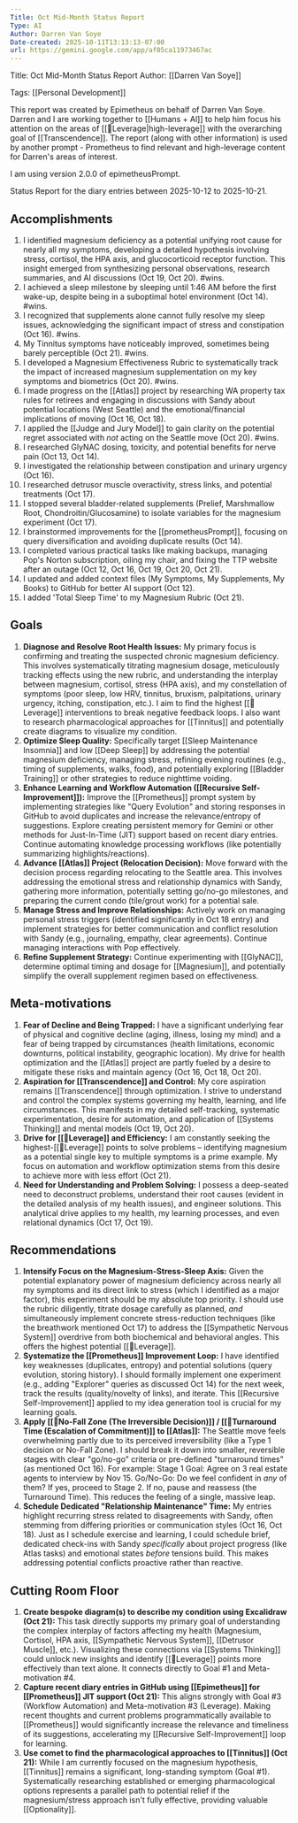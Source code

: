 ```yaml
---
Title: Oct Mid-Month Status Report
Type: AI
Author: Darren Van Soye
Date-created: 2025-10-11T13:13:13-07:00
url: https://gemini.google.com/app/af05ca11973467ac
---
```

Title: Oct Mid-Month Status Report
Author: [[Darren Van Soye]]


Tags: [[Personal Development]]

This report was created by Epimetheus on behalf of Darren Van Soye. Darren and I are working together to [[Humans + Al]] to help him focus his attention on the areas of [[🧩Leverage|high-leverage]] with the overarching goal of [[Transcendence]]. The report (along with other information) is used by another prompt - Prometheus to find relevant and high-leverage content for Darren's areas of interest.

I am using version 2.0.0 of epimetheusPrompt.

Status Report for the diary entries between 2025-10-12 to 2025-10-21.

## Accomplishments

1. I identified magnesium deficiency as a potential unifying root cause for nearly all my symptoms, developing a detailed hypothesis involving stress, cortisol, the HPA axis, and glucocorticoid receptor function. This insight emerged from synthesizing personal observations, research summaries, and AI discussions (Oct 19, Oct 20). #wins.
2. I achieved a sleep milestone by sleeping until 1:46 AM before the first wake-up, despite being in a suboptimal hotel environment (Oct 14). #wins.
3. I recognized that supplements alone cannot fully resolve my sleep issues, acknowledging the significant impact of stress and constipation (Oct 16). #wins.
4. My Tinnitus symptoms have noticeably improved, sometimes being barely perceptible (Oct 21). #wins.
5. I developed a Magnesium Effectiveness Rubric to systematically track the impact of increased magnesium supplementation on my key symptoms and biometrics (Oct 20). #wins.
6. I made progress on the [[Atlas]] project by researching WA property tax rules for retirees and engaging in discussions with Sandy about potential locations (West Seattle) and the emotional/financial implications of moving (Oct 16, Oct 18).
7. I applied the [[Judge and Jury Model]] to gain clarity on the potential regret associated with *not* acting on the Seattle move (Oct 20). #wins.
8. I researched GlyNAC dosing, toxicity, and potential benefits for nerve pain (Oct 13, Oct 14).
9. I investigated the relationship between constipation and urinary urgency (Oct 16).
10. I researched detrusor muscle overactivity, stress links, and potential treatments (Oct 17).
11. I stopped several bladder-related supplements (Prelief, Marshmallow Root, Chondroitin/Glucosamine) to isolate variables for the magnesium experiment (Oct 17).
12. I brainstormed improvements for the [[prometheusPrompt]], focusing on query diversification and avoiding duplicate results (Oct 14).
13. I completed various practical tasks like making backups, managing Pop's Norton subscription, oiling my chair, and fixing the TTP website after an outage (Oct 12, Oct 16, Oct 19, Oct 20, Oct 21).
14. I updated and added context files (My Symptoms, My Supplements, My Books) to GitHub for better AI support (Oct 12).
15. I added 'Total Sleep Time' to my Magnesium Rubric (Oct 21).

## Goals

1. **Diagnose and Resolve Root Health Issues:** My primary focus is confirming and treating the suspected chronic magnesium deficiency. This involves systematically titrating magnesium dosage, meticulously tracking effects using the new rubric, and understanding the interplay between magnesium, cortisol, stress (HPA axis), and my constellation of symptoms (poor sleep, low HRV, tinnitus, bruxism, palpitations, urinary urgency, itching, constipation, etc.). I aim to find the highest [[🧩Leverage]] interventions to break negative feedback loops. I also want to research pharmacological approaches for [[Tinnitus]] and potentially create diagrams to visualize my condition.
2. **Optimize Sleep Quality:** Specifically target [[Sleep Maintenance Insomnia]] and low [[Deep Sleep]] by addressing the potential magnesium deficiency, managing stress, refining evening routines (e.g., timing of supplements, walks, food), and potentially exploring [[Bladder Training]] or other strategies to reduce nighttime voiding.
3. **Enhance Learning and Workflow Automation ([[Recursive Self-Improvement]]):** Improve the [[Prometheus]] prompt system by implementing strategies like "Query Evolution" and storing responses in GitHub to avoid duplicates and increase the relevance/entropy of suggestions. Explore creating persistent memory for Gemini or other methods for Just-In-Time (JIT) support based on recent diary entries. Continue automating knowledge processing workflows (like potentially summarizing highlights/reactions).
4. **Advance [[Atlas]] Project (Relocation Decision):** Move forward with the decision process regarding relocating to the Seattle area. This involves addressing the emotional stress and relationship dynamics with Sandy, gathering more information, potentially setting go/no-go milestones, and preparing the current condo (tile/grout work) for a potential sale.
5. **Manage Stress and Improve Relationships:** Actively work on managing personal stress triggers (identified significantly in Oct 18 entry) and implement strategies for better communication and conflict resolution with Sandy (e.g., journaling, empathy, clear agreements). Continue managing interactions with Pop effectively.
6. **Refine Supplement Strategy:** Continue experimenting with [[GlyNAC]], determine optimal timing and dosage for [[Magnesium]], and potentially simplify the overall supplement regimen based on effectiveness.

## Meta-motivations

1. **Fear of Decline and Being Trapped:** I have a significant underlying fear of physical and cognitive decline (aging, illness, losing my mind) and a fear of being trapped by circumstances (health limitations, economic downturns, political instability, geographic location). My drive for health optimization and the [[Atlas]] project are partly fueled by a desire to mitigate these risks and maintain agency (Oct 16, Oct 18, Oct 20).
2. **Aspiration for [[Transcendence]] and Control:** My core aspiration remains [[Transcendence]] through optimization. I strive to understand and control the complex systems governing my health, learning, and life circumstances. This manifests in my detailed self-tracking, systematic experimentation, desire for automation, and application of [[Systems Thinking]] and mental models (Oct 19, Oct 20).
3. **Drive for [[🧩Leverage]] and Efficiency:** I am constantly seeking the highest-[[🧩Leverage]] points to solve problems – identifying magnesium as a potential single key to multiple symptoms is a prime example. My focus on automation and workflow optimization stems from this desire to achieve more with less effort (Oct 21).
4. **Need for Understanding and Problem Solving:** I possess a deep-seated need to deconstruct problems, understand their root causes (evident in the detailed analysis of my health issues), and engineer solutions. This analytical drive applies to my health, my learning processes, and even relational dynamics (Oct 17, Oct 19).

## Recommendations

1. **Intensify Focus on the Magnesium-Stress-Sleep Axis:** Given the potential explanatory power of magnesium deficiency across nearly all my symptoms and its direct link to stress (which I identified as a major factor), this experiment should be my absolute top priority. I should use the rubric diligently, titrate dosage carefully as planned, *and* simultaneously implement concrete stress-reduction techniques (like the breathwork mentioned Oct 17) to address the [[Sympathetic Nervous System]] overdrive from both biochemical and behavioral angles. This offers the highest potential [[🧩Leverage]].
2. **Systematize the [[Prometheus]] Improvement Loop:** I have identified key weaknesses (duplicates, entropy) and potential solutions (query evolution, storing history). I should formally implement one experiment (e.g., adding "Explorer" queries as discussed Oct 14) for the next week, track the results (quality/novelty of links), and iterate. This [[Recursive Self-Improvement]] applied to my idea generation tool is crucial for my learning goals.
3. **Apply [[🧩No-Fall Zone (The Irreversible Decision)]] / [[🧩Turnaround Time (Escalation of Commitment)]] to [[Atlas]]:** The Seattle move feels overwhelming partly due to its perceived irreversibility (like a Type 1 decision or No-Fall Zone). I should break it down into smaller, reversible stages with clear "go/no-go" criteria or pre-defined "turnaround times" (as mentioned Oct 16). For example: Stage 1 Goal: Agree on 3 real estate agents to interview by Nov 15. Go/No-Go: Do we feel confident in *any* of them? If yes, proceed to Stage 2. If no, pause and reassess (the Turnaround Time). This reduces the feeling of a single, massive leap.
4. **Schedule Dedicated "Relationship Maintenance" Time:** My entries highlight recurring stress related to disagreements with Sandy, often stemming from differing priorities or communication styles (Oct 16, Oct 18). Just as I schedule exercise and learning, I could schedule brief, dedicated check-ins with Sandy *specifically* about project progress (like Atlas tasks) and emotional states *before* tensions build. This makes addressing potential conflicts proactive rather than reactive.

## Cutting Room Floor

1. **Create bespoke diagram(s) to describe my condition using Excalidraw (Oct 21):** This task directly supports my primary goal of understanding the complex interplay of factors affecting my health (Magnesium, Cortisol, HPA axis, [[Sympathetic Nervous System]], [[Detrusor Muscle]], etc.). Visualizing these connections via [[Systems Thinking]] could unlock new insights and identify [[🧩Leverage]] points more effectively than text alone. It connects directly to Goal #1 and Meta-motivation #4.
2. **Capture recent diary entries in GitHub using [[Epimetheus]] for [[Prometheus]] JIT support (Oct 21):** This aligns strongly with Goal #3 (Workflow Automation) and Meta-motivation #3 (Leverage). Making recent thoughts and current problems programmatically available to [[Prometheus]] would significantly increase the relevance and timeliness of its suggestions, accelerating my [[Recursive Self-Improvement]] loop for learning.
3. **Use comet to find the pharmacological approaches to [[Tinnitus]] (Oct 21):** While I am currently focused on the magnesium hypothesis, [[Tinnitus]] remains a significant, long-standing symptom (Goal #1). Systematically researching established or emerging pharmacological options represents a parallel path to potential relief if the magnesium/stress approach isn't fully effective, providing valuable [[Optionality]].

